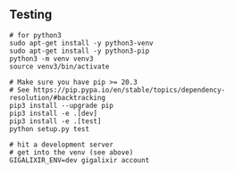 Testing
--

    # for python3 
    sudo apt-get install -y python3-venv
    sudo apt-get install -y python3-pip
    python3 -m venv venv3
    source venv3/bin/activate

    # Make sure you have pip >= 20.3
    # See https://pip.pypa.io/en/stable/topics/dependency-resolution/#backtracking
    pip3 install --upgrade pip
    pip3 install -e .[dev]
    pip3 install -e .[test]
    python setup.py test

    # hit a development server
    # get into the venv (see above)
    GIGALIXIR_ENV=dev gigalixir account
